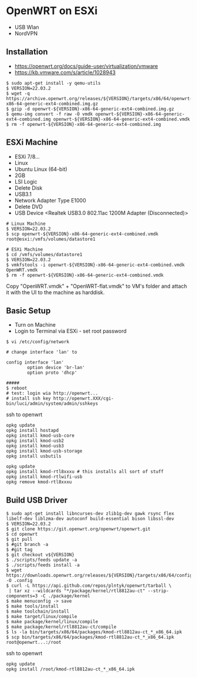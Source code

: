 # OpenWRT on ESXi

- USB Wlan
- NordVPN 

## Installation

- https://openwrt.org/docs/guide-user/virtualization/vmware
- https://kb.vmware.com/s/article/1028943


```
$ sudo apt-get install -y qemu-utils
$ VERSION=22.03.2
$ wget -q https://archive.openwrt.org/releases/${VERSION}/targets/x86/64/openwrt-${VERSION}-x86-64-generic-ext4-combined.img.gz
$ gzip -d openwrt-${VERSION}-x86-64-generic-ext4-combined.img.gz
$ qemu-img convert -f raw -O vmdk openwrt-${VERSION}-x86-64-generic-ext4-combined.img openwrt-${VERSION}-x86-64-generic-ext4-combined.vmdk
$ rm -f openwrt-${VERSION}-x86-64-generic-ext4-combined.img
```

## ESXi Machine

- ESXi 7/8...
- Linux
- Ubuntu Linux (64-bit)
- 2GB
- LSI Logic
- Delete Disk
- USB3.1
- Network Adapter Type E1000
- Delete DVD
- USB Device <Realtek USB3.0 802.11ac 1200M Adapter (Disconnected)>

```
# Linux Machine
$ VERSION=22.03.2
$ scp openwrt-${VERSION}-x86-64-generic-ext4-combined.vmdk root@esxi:/vmfs/volumes/datastore1
```


```
# ESXi Machine
$ cd /vmfs/volumes/datastore1
$ VERSION=22.03.2
$ vmkfstools -i openwrt-${VERSION}-x86-64-generic-ext4-combined.vmdk OpenWRT.vmdk 
$ rm -f openwrt-${VERSION}-x86-64-generic-ext4-combined.vmdk
```

Copy "OpenWRT.vmdk" + "OpenWRT-flat.vmdk" to VM's folder and attach it with the UI to the machine as harddisk.


## Basic Setup

- Turn on Machine
- Login to Terminal via ESXi - set root password

```
$ vi /etc/config/network

# change interface 'lan' to

config interface 'lan'
        option device 'br-lan'
        option proto 'dhcp'
        
#####
$ reboot
# test: login wia http://openwrt...
# install ssh key http://openwrt.XXX/cgi-bin/luci/admin/system/admin/sshkeys
```

ssh to openwrt

```
opkg update
opkg install hostapd
opkg install kmod-usb-core
opkg install kmod-usb2
opkg install kmod-usb3
opkg install kmod-usb-storage
opkg install usbutils

opkg update 
opkg install kmod-rtl8xxxu # this installs all sort of stuff
opkg install kmod-rtlwifi-usb
opkg remove kmod-rtl8xxxu 
```

## Build USB Driver

```
$ sudo apt-get install libncurses-dev zlib1g-dev gawk rsync flex libelf-dev liblzma-dev autoconf build-essential bison libssl-dev 
$ VERSION=22.03.2
$ git clone https://git.openwrt.org/openwrt/openwrt.git
$ cd openwrt
$ git pull
$ #git branch -a
$ #git tag
$ git checkout v${VERSION}
$ ./scripts/feeds update -a
$ ./scripts/feeds install -a
$ wget https://downloads.openwrt.org/releases/${VERSION}/targets/x86/64/config.buildinfo -O .config
$ curl -L https://api.github.com/repos/plntyk/openwrt/tarball \
 | tar xz --wildcards "*/package/kernel/rtl8812au-ct" --strip-components=3 -C ./package/kernel
$ make menuconfig -> save
$ make tools/install
$ make toolchain/install
$ make target/linux/compile
$ make package/kernel/linux/compile
$ make package/kernel/rtl8812au-ct/compile
$ ls -la bin/targets/x86/64/packages/kmod-rtl8812au-ct_*_x86_64.ipk
$ scp bin/targets/x86/64/packages/kmod-rtl8812au-ct_*_x86_64.ipk root@openwrt...:/root

```
ssh to openwrt

```
opkg update
opkg install /root/kmod-rtl8812au-ct_*_x86_64.ipk
```


